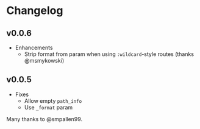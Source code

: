# Changelog

## v0.0.6

* Enhancements
  * Strip format from param when using `:wildcard`-style routes (thanks
    @msmykowski)

## v0.0.5

* Fixes
  * Allow empty `path_info`
  * Use `_format` param

Many thanks to @smpallen99.
